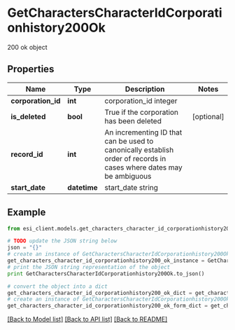 # GetCharactersCharacterIdCorporationhistory200Ok

200 ok object

## Properties

Name | Type | Description | Notes
------------ | ------------- | ------------- | -------------
**corporation_id** | **int** | corporation_id integer | 
**is_deleted** | **bool** | True if the corporation has been deleted | [optional] 
**record_id** | **int** | An incrementing ID that can be used to canonically establish order of records in cases where dates may be ambiguous | 
**start_date** | **datetime** | start_date string | 

## Example

```python
from esi_client.models.get_characters_character_id_corporationhistory200_ok import GetCharactersCharacterIdCorporationhistory200Ok

# TODO update the JSON string below
json = "{}"
# create an instance of GetCharactersCharacterIdCorporationhistory200Ok from a JSON string
get_characters_character_id_corporationhistory200_ok_instance = GetCharactersCharacterIdCorporationhistory200Ok.from_json(json)
# print the JSON string representation of the object
print GetCharactersCharacterIdCorporationhistory200Ok.to_json()

# convert the object into a dict
get_characters_character_id_corporationhistory200_ok_dict = get_characters_character_id_corporationhistory200_ok_instance.to_dict()
# create an instance of GetCharactersCharacterIdCorporationhistory200Ok from a dict
get_characters_character_id_corporationhistory200_ok_form_dict = get_characters_character_id_corporationhistory200_ok.from_dict(get_characters_character_id_corporationhistory200_ok_dict)
```
[[Back to Model list]](../README.md#documentation-for-models) [[Back to API list]](../README.md#documentation-for-api-endpoints) [[Back to README]](../README.md)


